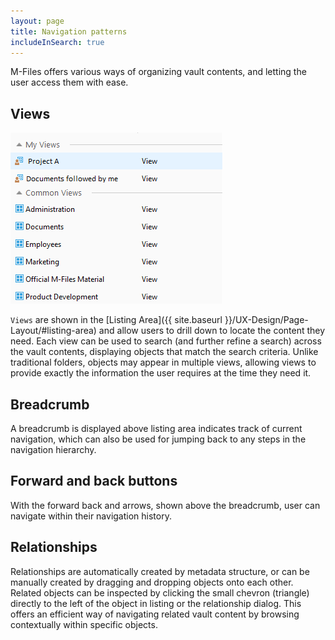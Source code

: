 ```yaml
---
layout: page
title: Navigation patterns
includeInSearch: true
---
```


M-Files offers various ways of organizing vault contents, and letting the user access them with ease.

## Views

![Views](views.png)

`Views` are shown in the [Listing Area]({{ site.baseurl }}/UX-Design/Page-Layout/#listing-area) and allow users to drill down to locate the content they need. Each view can be used to search (and further refine a search) across the vault contents, displaying objects that match the search criteria.  Unlike traditional folders, objects may appear in multiple views, allowing views to provide exactly the information the user requires at the time they need it.  

## Breadcrumb 

A breadcrumb is displayed above listing area indicates track of current navigation, which can also be used for jumping back to any steps in the navigation hierarchy.

## Forward and back buttons

With the forward back and arrows, shown above the breadcrumb, user can navigate within their navigation history.  

## Relationships

Relationships are automatically created by metadata structure, or can be manually created by dragging and dropping objects onto each other. Related objects can be inspected by clicking the small chevron (triangle) directly to the left of the object in listing or the relationship dialog.  This offers an efficient way of navigating related vault content by browsing contextually within specific objects.
